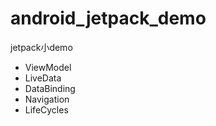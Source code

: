 # android_jetpack_demo
jetpack小demo

 - ViewModel
 - LiveData
 - DataBinding
 - Navigation
 - LifeCycles
